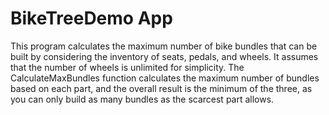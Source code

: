 # BikeTreeDemo App


This program calculates the maximum number of bike bundles that can be built by considering the inventory of seats, pedals, and wheels. It assumes that the number of wheels is unlimited for simplicity. The CalculateMaxBundles function calculates the maximum number of bundles based on each part, and the overall result is the minimum of the three, as you can only build as many bundles as the scarcest part allows.

